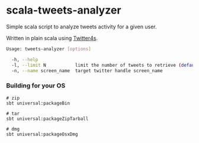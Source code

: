 # scala-tweets-analyzer
Simple scala script to analyze tweets activity for a given user.

Written in plain scala using [Twitter4s](https://github.com/DanielaSfregola/twitter4s).

```bash
Usage: tweets-analyzer [options]

  -h, --help              
  -l, --limit N           limit the number of tweets to retrieve (default=1000)
  -n, --name screen_name  target twitter handle screen_name
```


### Building for your OS
 
 ```
 # zip
 sbt universal:packageBin
 
 # tar
 sbt universal:packageZipTarball
 
 # dmg
 sbt universal:packageOsxDmg
 ```